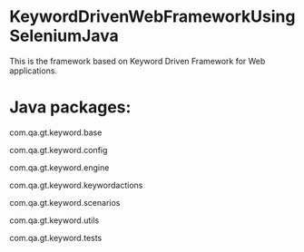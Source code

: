 # KeywordDrivenWebFrameworkUsingSeleniumJava
This is the framework based on Keyword Driven Framework for Web applications.

Java packages:
===============================================
com.qa.gt.keyword.base

com.qa.gt.keyword.config

com.qa.gt.keyword.engine

com.qa.gt.keyword.keywordactions

com.qa.gt.keyword.scenarios

com.qa.gt.keyword.utils

com.qa.gt.keyword.tests
